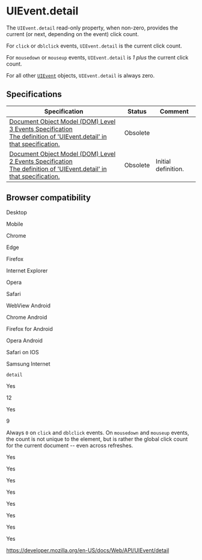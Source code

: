 UIEvent.detail
==============

The `UIEvent.detail` read-only property, when non-zero, provides the current (or next, depending on the event) click count.

For `click` or `dblclick` events, `UIEvent.detail` is the current click count.

For `mousedown` or `mouseup` events, `UIEvent.detail` is *1 plus* the current click count.

For all other [`UIEvent`](../uievent) objects, `UIEvent.detail` is always zero.

Specifications
--------------

<table><thead><tr class="header"><th>Specification</th><th>Status</th><th>Comment</th></tr></thead><tbody><tr class="odd"><td><a href="https://www.w3.org/TR/2014/WD-DOM-Level-3-Events-20140925/#widl-UIEvent-detail">Document Object Model (DOM) Level 3 Events Specification<br />
<span class="small">The definition of 'UIEvent.detail' in that specification.</span></a></td><td><span class="spec-obsolete">Obsolete</span></td><td></td></tr><tr class="even"><td><a href="https://www.w3.org/TR/DOM-Level-2-Events/events.html#Events-UIEvent-detail">Document Object Model (DOM) Level 2 Events Specification<br />
<span class="small">The definition of 'UIEvent.detail' in that specification.</span></a></td><td><span class="spec-obsolete">Obsolete</span></td><td>Initial definition.</td></tr></tbody></table>

Browser compatibility
---------------------

Desktop

Mobile

Chrome

Edge

Firefox

Internet Explorer

Opera

Safari

WebView Android

Chrome Android

Firefox for Android

Opera Android

Safari on IOS

Samsung Internet

`detail`

Yes

12

Yes

9

Always `0` on `click` and `dblclick` events. On `mousedown` and `mouseup` events, the count is not unique to the element, but is rather the global click count for the current document -- even across refreshes.

Yes

Yes

Yes

Yes

Yes

Yes

Yes

Yes

<a href="https://developer.mozilla.org/en-US/docs/Web/API/UIEvent/detail" class="_attribution-link">https://developer.mozilla.org/en-US/docs/Web/API/UIEvent/detail</a>
